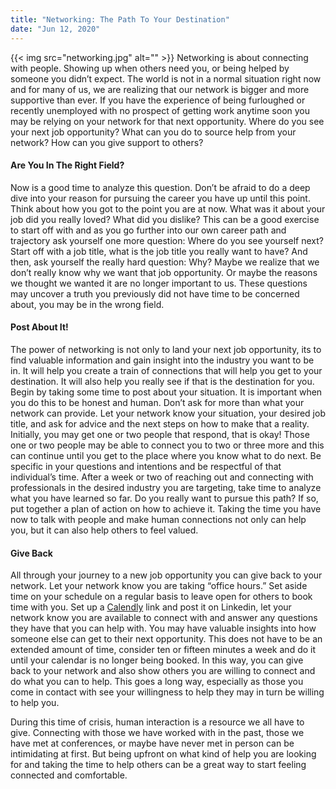 ```yaml
---
title: "Networking: The Path To Your Destination"
date: "Jun 12, 2020"
---
```

{{< img src="networking.jpg" alt="" >}}
Networking is about connecting with people.  Showing up when others need you, or being helped by someone you didn’t expect.  The world is not in a normal situation right now and for many of us, we are realizing that our network is bigger and more supportive than ever. If you have the experience of being furloughed or recently unemployed with no prospect of getting work anytime soon you may be relying on your network for that next opportunity.  Where do you see your next job opportunity?  What can you do to source help from your network?  How can you give support to others? 


#### Are You In The Right Field?
Now is a good time to analyze this question.  Don’t be afraid to do a deep dive into your reason for pursuing the career you have up until this point.  Think about how you got to the point you are at now.  What was it about your job did you really loved?  What did you dislike?  This can be a good exercise to start off with and as you go further into our own career path and trajectory ask yourself one more question:  Where do you see yourself next?  Start off with a job title, what is the job title you really want to have?  And then, ask yourself the really hard question:  Why?  Maybe we realize that we don’t really know why we want that job opportunity.  Or maybe the reasons we thought we wanted it are no longer important to us.  These questions may uncover a truth you previously did not have time to be concerned about, you may be in the wrong field.

#### Post About It!
The power of networking is not only to land your next job opportunity, its to find valuable information and gain insight into the industry you want to be in.  It will help you create a train of connections that will help you get to your destination.  It will also help you really see if that is the destination for you.  Begin by taking some time to post about your situation.  It is important when you do this to be honest and human.  Don’t ask for more than what your network can provide.  Let your network know your situation, your desired job title, and ask for advice and the next steps on how to make that a reality.  Initially, you may get one or two people that respond, that is okay!  Those one or two people may be able to connect you to two or three more and this can continue until you get to the place where you know what to do next.  Be specific in your questions and intentions and be respectful of that individual’s time.  After a week or two of reaching out and connecting with professionals in the desired industry you are targeting, take time to analyze what you have learned so far.  Do you really want to pursue this path?  If so, put together a plan of action on how to achieve it.  Taking the time you have now to talk with people and make human connections not only can help you, but it can also help others to feel valued.

#### Give Back
All through your journey to a new job opportunity you can give back to your network.  Let your network know you are taking “office hours.”  Set aside time on your schedule on a regular basis to leave open for others to book time with you.  Set up a [Calendly](https://calendly.com/) link and post it on Linkedin, let your network know you are available to connect with and answer any questions they have that you can help with.  You may have valuable insights into how someone else can get to their next opportunity.  This does not have to be an extended amount of time, consider ten or fifteen minutes a week and do it until your calendar is no longer being booked.  In this way, you can give back to your network and also show others you are willing to connect and do what you can to help.  This goes a long way, especially as those you come in contact with see your willingness to help they may in turn be willing to help you.

During this time of crisis, human interaction is a resource we all have to give.  Connecting with those we have worked with in the past, those we have met at conferences, or maybe have never met in person can be intimidating at first.  But being upfront on what kind of help you are looking for and taking the time to help others can be a great way to start feeling connected and comfortable.  

